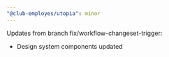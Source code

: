 ```yaml
---
"@club-employes/utopia": minor
---
```


Updates from branch fix/workflow-changeset-trigger:
- Design system components updated

